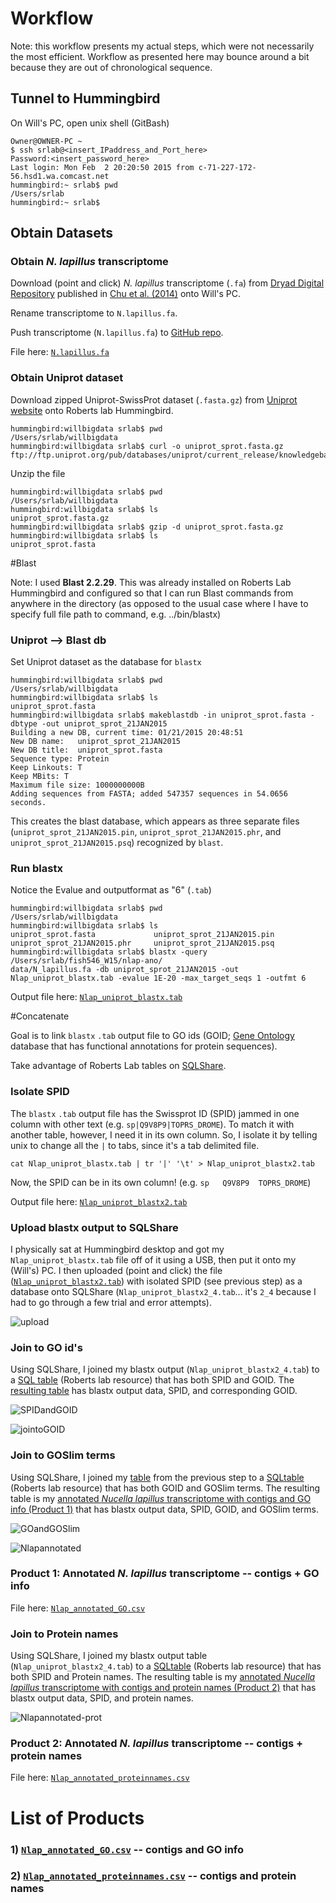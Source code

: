 # Workflow

Note: this workflow presents my actual steps, which were not necessarily the most efficient. Workflow as presented here may bounce around a bit because they are out of chronological sequence.

## Tunnel to Hummingbird
On Will's PC, open unix shell (GitBash)

	Owner@OWNER-PC ~
	$ ssh srlab@<insert_IPaddress_and_Port_here>
	Password:<insert_password_here>
	Last login: Mon Feb  2 20:20:50 2015 from c-71-227-172-56.hsd1.wa.comcast.net
	hummingbird:~ srlab$ pwd
	/Users/srlab
	hummingbird:~ srlab$

## Obtain Datasets
### Obtain *N. lapillus* transcriptome
Download (point and click) *N. lapillus* transcriptome (`.fa`) from [Dryad Digital Repository](http://dx.doi.org/10.5061/dryad.610dd) published in [Chu et al. (2014)](http://dx.doi.org/10.1111/mec.12681) onto Will's PC.

Rename transcriptome to `N.lapillus.fa`.

Push transcriptome (`N.lapillus.fa`) to [GitHub repo](https://github.com/willking2/fish546_W15/tree/master/nlap-ano/data).

File here: [`N.lapillus.fa`](./data/N_lapillus.fa)

### Obtain Uniprot dataset
Download zipped Uniprot-SwissProt dataset (`.fasta.gz`) from [Uniprot website](http://www.uniprot.org/downloads) onto Roberts lab Hummingbird.

	hummingbird:willbigdata srlab$ pwd 
	/Users/srlab/willbigdata
	hummingbird:willbigdata srlab$ curl -o uniprot_sprot.fasta.gz ftp://ftp.uniprot.org/pub/databases/uniprot/current_release/knowledgebase/complete/uniprot_sprot.fasta.gz

Unzip the file
	
	hummingbird:willbigdata srlab$ pwd 
	/Users/srlab/willbigdata
	hummingbird:willbigdata srlab$ ls
	uniprot_sprot.fasta.gz
	hummingbird:willbigdata srlab$ gzip -d uniprot_sprot.fasta.gz
	hummingbird:willbigdata srlab$ ls
	uniprot_sprot.fasta

#Blast

Note: I used **Blast 2.2.29**. This was already installed on Roberts Lab Hummingbird and configured so that I can run Blast commands from anywhere in the directory (as opposed to the usual case where I have to specify full file path to command, e.g. ../bin/blastx)

### Uniprot --> Blast db

Set Uniprot dataset as the database for `blastx`

	hummingbird:willbigdata srlab$ pwd
	/Users/srlab/willbigdata
	hummingbird:willbigdata srlab$ ls
	uniprot_sprot.fasta
	hummingbird:willbigdata srlab$ makeblastdb -in uniprot_sprot.fasta -dbtype -out uniprot_sprot_21JAN2015
	Building a new DB, current time: 01/21/2015 20:48:51
	New DB name:   uniprot_sprot_21JAN2015
	New DB title:  uniprot_sprot.fasta
	Sequence type: Protein
	Keep Linkouts: T
	Keep MBits: T
	Maximum file size: 1000000000B
	Adding sequences from FASTA; added 547357 sequences in 54.0656 seconds.

This creates the blast database, which appears as three separate files (`uniprot_sprot_21JAN2015.pin`, `uniprot_sprot_21JAN2015.phr`, and `uniprot_sprot_21JAN2015.psq`) recognized by `blast`.

### Run blastx

Notice the Evalue and outputformat as "6" (`.tab`)

	hummingbird:willbigdata srlab$ pwd
	/Users/srlab/willbigdata
	hummingbird:willbigdata srlab$ ls
	uniprot_sprot.fasta             uniprot_sprot_21JAN2015.pin
	uniprot_sprot_21JAN2015.phr     uniprot_sprot_21JAN2015.psq
	hummingbird:willbigdata srlab$ blastx -query /Users/srlab/fish546_W15/nlap-ano/
	data/N_lapillus.fa -db uniprot_sprot_21JAN2015 -out Nlap_uniprot_blastx.tab -evalue 1E-20 -max_target_seqs 1 -outfmt 6

Output file here: [`Nlap_uniprot_blastx.tab`](./data/Nlap_uniprot_blastx.tab)

#Concatenate

Goal is to link `blastx` `.tab` output file to GO ids (GOID; [Gene Ontology](http://geneontology.org/) database that has functional annotations for protein sequences).

Take advantage of Roberts Lab tables on [SQLShare](https://sqlshare.escience.washington.edu/accounts/login/?next=/sqlshare/%3F__hash__%3D%2523s%253Dhome#s=home).

### Isolate SPID

The `blastx` `.tab` output file has the Swissprot ID (SPID) jammed in one column with other text (e.g. `sp|Q9V8P9|TOPRS_DROME`). To match it with another table, however, I need it in its own column. So, I isolate it by telling unix to change all the `|` to tabs, since it's a tab delimited file.

	cat Nlap_uniprot_blastx.tab | tr '|' '\t' > Nlap_uniprot_blastx2.tab

Now, the SPID can be in its own column! (e.g. `sp	Q9V8P9	TOPRS_DROME`) 

Output file here: [`Nlap_uniprot_blastx2.tab`](./data/Nlap_uniprot_blastx2.tab)

### Upload blastx output to SQLShare

I physically sat at Hummingbird desktop and got my `Nlap_uniprot_blastx.tab` file off of it using a USB, then put it onto my (Will's) PC. I then uploaded  (point and click) the file ([`Nlap_uniprot_blastx2.tab`](./data/Nlap_uniprot_blastx2.tab)) with isolated SPID (see previous step) as a database onto SQLShare (`Nlap_uniprot_blastx2_4.tab`... it's `2_4` because I had to go through a few trial and error attempts).

![upload](./img/Capture.PNG)

### Join to GO id's

Using SQLShare, I joined my blastx output (`Nlap_uniprot_blastx2_4.tab`) to a [SQL table](https://sqlshare.escience.washington.edu/sqlshare/#s=query/sr320%40washington.edu/SPID%20and%20GO%20Numbers) (Roberts lab resource) that has both SPID and GOID. The [resulting table](https://sqlshare.escience.washington.edu/sqlshare/#s=query/wking2%40washington.edu/blast_SPID_join) has blastx output data, SPID, and corresponding GOID.

![SPIDandGOID](./img/Capture2.PNG)

![jointoGOID](./img/Capture3.PNG)

### Join to GOSlim terms

Using SQLShare, I joined my [table](https://sqlshare.escience.washington.edu/sqlshare/#s=query/wking2%40washington.edu/blast_SPID_join) from the previous step to a [SQLtable](https://sqlshare.escience.washington.edu/sqlshare/#s=query/sr320%40washington.edu/GO_to_GOslim) (Roberts lab resource) that has both GOID and GOSlim terms. The resulting table is my [annotated *Nucella lapillus* transcriptome with contigs and GO info (Product 1)](https://sqlshare.escience.washington.edu/sqlshare/#s=query/wking2%40washington.edu/Nlap_annotated) that has blastx output data, SPID, GOID, and GOSlim terms.

![GOandGOSlim](./img/Capture4.PNG)

![Nlapannotated](./img/Capture5.PNG)

### Product 1: Annotated *N. lapillus* transcriptome -- contigs + GO info

File here: [`Nlap_annotated_GO.csv`](./data/Nlap_annotated_GO.csv)

### Join to Protein names

Using SQLShare, I joined my blastx output table (`Nlap_uniprot_blastx2_4.tab`)  to a [SQLtable](https://sqlshare.escience.washington.edu/sqlshare/#s=query/samwhite%40washington.edu/UniprotProtNamesReviewed_yes20130610) (Roberts lab resource) that has both SPID and Protein names. The resulting table is my [annotated *Nucella lapillus* transcriptome with contigs and protein names (Product 2)](https://sqlshare.escience.washington.edu/sqlshare/#s=query/wking2%40washington.edu/Nlap_annotated_proteinnames) that has blastx output data, SPID, and protein names.

![Nlapannotated-prot](./img/Capture6.PNG)

### Product 2: Annotated *N. lapillus* transcriptome -- contigs + protein names

File here: [`Nlap_annotated_proteinnames.csv`](./data/Nlap_annotated_proteinnames.csv)



# List of Products
### 1) [`Nlap_annotated_GO.csv`](./data/Nlap_annotated_GO.csv) -- contigs and GO info

### 2) [`Nlap_annotated_proteinnames.csv`](./data/Nlap_annotated_proteinnames.csv) -- contigs and protein names


